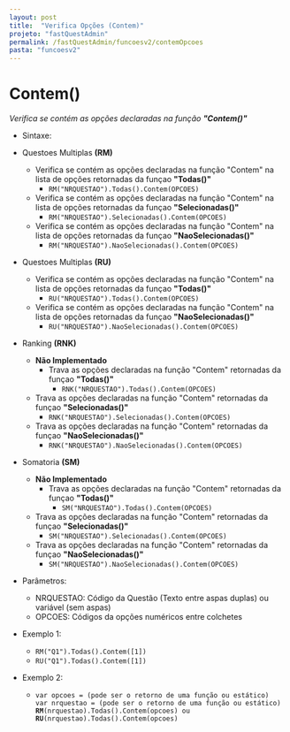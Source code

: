 ```yaml
---
layout: post
title:  "Verifica Opções (Contem)"
projeto: "fastQuestAdmin"
permalink: /fastQuestAdmin/funcoesv2/contemOpcoes
pasta: "funcoesv2"
---
```


# Contem()
*Verifica se contém as opções declaradas na função **"Contem()"***

- Sintaxe:
- Questoes Multiplas **(RM)**
  - Verifica se contém as opções declaradas na função "Contem" na lista de opções retornadas da funçao **"Todas()"**
    - `RM("NRQUESTAO").Todas().Contem(OPCOES)`
  - Verifica se contém as opções declaradas na função "Contem" na lista de opções retornadas da funçao **"Selecionadas()"**
    - `RM("NRQUESTAO").Selecionadas().Contem(OPCOES)`
  - Verifica se contém as opções declaradas na função "Contem" na lista de opções retornadas da funçao **"NaoSelecionadas()"**
    - `RM("NRQUESTAO").NaoSelecionadas().Contem(OPCOES)`
- Questoes Multiplas **(RU)**
  - Verifica se contém as opções declaradas na função "Contem" na lista de opções retornadas da funçao **"Todas()"**
    - `RU("NRQUESTAO").Todas().Contem(OPCOES)`
  - Verifica se contém as opções declaradas na função "Contem" na lista de opções retornadas da funçao **"NaoSelecionadas()"**
    - `RU("NRQUESTAO").NaoSelecionadas().Contem(OPCOES)`

- Ranking **(RNK)**
  - **Não Implementado**
    - Trava as opções declaradas na função "Contem" retornadas da funçao **"Todas()"**
      - `RNK("NRQUESTAO").Todas().Contem(OPCOES)`
  - Trava as opções declaradas na função "Contem" retornadas da funçao **"Selecionadas()"**
    - `RNK("NRQUESTAO").Selecionadas().Contem(OPCOES)`
  - Trava as opções declaradas na função "Contem" retornadas da funçao **"NaoSelecionadas()"**
    - `RNK("NRQUESTAO").NaoSelecionadas().Contem(OPCOES)`
- Somatoria **(SM)**
    - **Não Implementado**
      - Trava as opções declaradas na função "Contem" retornadas da funçao **"Todas()"**
        - `SM("NRQUESTAO").Todas().Contem(OPCOES)`
  - Trava as opções declaradas na função "Contem" retornadas da funçao **"Selecionadas()"**
    - `SM("NRQUESTAO").Selecionadas().Contem(OPCOES)`
  - Trava as opções declaradas na função "Contem" retornadas da funçao **"NaoSelecionadas()"**
    - `SM("NRQUESTAO").NaoSelecionadas().Contem(OPCOES)`

- Parâmetros:
  - NRQUESTAO: Código da Questão (Texto entre aspas duplas) ou variável (sem aspas)
  - OPCOES: Códigos da opções numéricos entre colchetes
- Exemplo 1:
  - `RM("Q1").Todas().Contem([1])`
  - `RU("Q1").Todas().Contem([1])`
- Exemplo 2:
    - <pre>
      <code>var opcoes = (pode ser o retorno de uma função ou estático)
      var nrquestao = (pode ser o retorno de uma função ou estático)
      <b>RM</b>(nrquestao).Todas().Contem(opcoes) ou <b>RU</b>(nrquestao).Todas().Contem(opcoes)</code>
      </pre>
